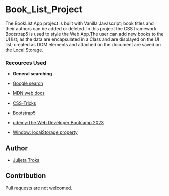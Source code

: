 # Book_List_Project 
The BookList App project is built with Vanilla Javascript; book titles and their authors can be added or deleted. In this project the CSS framework Bootstrap5 is used to style the Web App.The user can add new books to the UI list; as the data are encapsulated in a Class and are displayed on the UI list; created as DOM elements and attached on the document are saved on the Local Storage. 

### Recources Used

- **General searching**

 - [Google search](https://www.google.com/)
 - [MDN web docs](https://developer.mozilla.org/en-US/)
 - [CSS-Tricks](https://css-tricks.com/)
 - [Bootstrap5](https://getbootstrap.com/docs/5.0/getting-started/introduction/)
 - [udemy:The Web Developer Bootcamp 2023](https://www.udemy.com/course/the-web-developer-bootcamp/)
 - [Window: localStorage property](https://developer.mozilla.org/en-US/docs/Web/API/Window/localStorage)

## Author 

  - [Juljeta Troka](https://www.linkedin.com/in/juljetatroka/)


## Contribution 

Pull requests are not welcomed.
